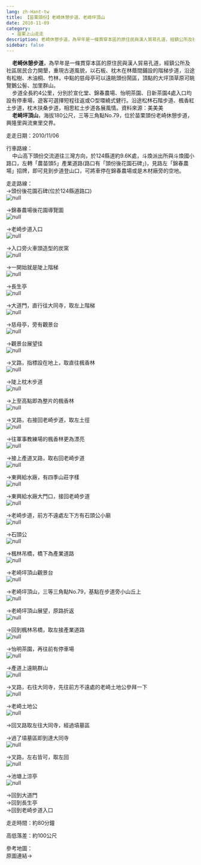 ```yaml
---
lang: zh-Hant-tw
title: 【苗栗頭份】老崎休憩步道、老崎坪頂山
date: 2010-11-09
category: 
  - 苗栗上山走走
description: 老崎休憩步道，為早年是一條貫穿本區的原住民與漢人貿易孔道，經鎮公所及社區居民合力開墾，重現古道風貌，以石板、枕木在林蔭間鋪設的階梯步道，沿途有松樹、木油桐、竹林，中點的慈母亭可以遠眺頭份鬧區，頂點的大坪頂草原可眺覽鵝公髻、加里群山。 步道全長約4公里，分別於宣化堂、錦春農場、怡明茶園、日新茶園4處入口均設有停車場，遊客可選擇短程往返或○型環繞式健行。沿途松林石階步道、楓香紅土步道，枕木扶桑步道，相思紅土步道各展風情。資料來源：美美美 老崎坪頂山，海拔180公尺，三等三角點No.79，位於苗栗頭份老崎休憩步道，興隆里與流東里交界。
sidebar: false
---
```


    **老崎休憩步道**，為早年是一條貫穿本區的原住民與漢人貿易孔道，經鎮公所及社區居民合力開墾，重現古道風貌，以石板、枕木在林蔭間鋪設的階梯步道，沿途有松樹、木油桐、竹林，中點的慈母亭可以遠眺頭份鬧區，頂點的大坪頂草原可眺覽鵝公髻、加里群山。  
    步道全長約4公里，分別於宣化堂、錦春農場、怡明茶園、日新茶園4處入口均設有停車場，遊客可選擇短程往返或○型環繞式健行。沿途松林石階步道、楓香紅土步道，枕木扶桑步道，相思紅土步道各展風情。資料來源：美美美  
    **老崎坪頂山**，海拔180公尺，三等三角點No.79，位於苗栗頭份老崎休憩步道，興隆里與流東里交界。

走走日期：2010/11/06

行車路線：  
    中山高下頭份交流道往三灣方向，於124縣道約9.6K處，斗煥派出所與斗煥國小路口，左轉「農苗頭5」產業道路(路口有「頭份後花園石碑」)，見路左「錦春農場」招牌，即可見到步道登山口，可將車停在錦春農場或是木材廠旁的空地。

走走路線：  
→頭份後花園石碑(位於124縣道路口)  
![null](image/169206752_l.jpg)

→錦春農場後花園導覽圖  
![null](image/169206614_l.jpg)

→老崎步道入口  
![null](image/169206616_l.jpg)

→入口旁火車頭造型的炭窯  
![null](image/169206620_l.jpg)

→一開始就是陡上階梯  
![null](image/169206630_l.jpg)

→長生亭  
![null](image/169206634_l.jpg)

→大道門，直行往大同寺，取左上階梯  
![null](image/169206635_l.jpg)

→慈母亭，旁有觀景台  
![null](image/169206639_l.jpg)

→觀景台展望佳  
![null](image/169206641_l.jpg)

→叉路，指標設在地上，取直往楓香林  
![null](image/169206644_l.jpg)

→陡上枕木步道  
![null](image/169206648_l.jpg)

→上至高點即為整片的楓香林  
![null](image/169206652_l.jpg)

→叉路，右接回老崎步道，取左土徑  
![null](image/169206655_l.jpg)

→往軍事教練場的楓香林更為漂亮  
![null](image/169206658_l.jpg)

→接上產道叉路，取右回老崎步道  
![null](image/169206663_l.jpg)

→東興給水廠，有四季山莊字樣  
![null](image/169206667_l.jpg)

→東興給水廠大門口，接回老崎步道  
![null](image/169206673_l.jpg)

→老崎步道，前方不遠處左下方有石頭公小廟  
![null](image/169206680_l.jpg)

→石頭公  
![null](image/169206691_l.jpg)

→楓林吊橋，橋下為產業道路  
![null](image/169206695_l.jpg)

→老崎坪頂山觀景台  
![null](image/169206712_l.jpg)

→老崎坪頂山，三等三角點No.79，基點在步道旁小山丘上  
![null](image/169206718_l.jpg)

→老崎坪頂山展望，原路折返  
![null](image/169206722_l.jpg)

→回到楓林吊橋，取左接產業道路  
![null](image/169206699_l.jpg)

→怡明茶園，再往前有停車場  
![null](image/169206726_l.jpg)

→產道上遠眺群山  
![null](image/169206730_l.jpg)

→叉路，右往大同寺，先往前方不遠處的老崎土地公參拜一下  
![null](image/169206734_l.jpg)

→老崎土地公  
![null](image/169206736_l.jpg)

→回叉路取左往大同寺，經過墳墓區  
  
→過了墳墓區即到達大同寺  
![null](image/169206741_l.jpg)

→叉路，左右皆可，取左回  
![null](image/169206744_l.jpg)

→池塘上涼亭  
![null](image/169206747_l.jpg)

→回到大道門  
→回到長生亭  
→回到老崎步道入口

走走時間：約80分鐘

高低落差：約100公尺

參考地圖：  
原圖連結→